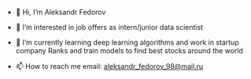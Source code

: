 - 👋 Hi, I’m Aleksandr Fedorov
- 👀 I’m interested in job offers as intern/junior data scientist 
- 🌱 I’m currently learning deep learning algorithms and work in startup company Ranks and train models to find best stocks around the world

- 📫 How to reach me email: aleksandr_fedorov_98@mail.ru

